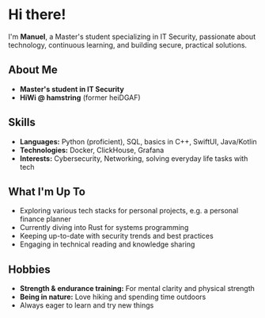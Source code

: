# Hi there!

I'm **Manuel**, a Master's student specializing in IT Security, passionate about technology, continuous learning, and building secure, practical solutions.

## About Me

- **Master's student in IT Security**  
- **HiWi @ hamstring** (former heiDGAF)

## Skills

- **Languages:** Python (proficient), SQL, basics in C++, SwiftUI, Java/Kotlin
- **Technologies:** Docker, ClickHouse, Grafana
- **Interests:** Cybersecurity, Networking, solving everyday life tasks with tech

## What I'm Up To

- Exploring various tech stacks for personal projects, e.g. a personal finance planner
- Currently diving into Rust for systems programming
- Keeping up-to-date with security trends and best practices
- Engaging in technical reading and knowledge sharing

## Hobbies

- **Strength & endurance training:** For mental clarity and physical strength
- **Being in nature:** Love hiking and spending time outdoors
- Always eager to learn and try new things
